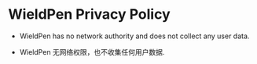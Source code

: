 # WieldPen Privacy Policy

- WieldPen has no network authority and does not collect any user data.

- WieldPen 无网络权限，也不收集任何用户数据.

